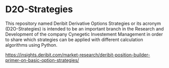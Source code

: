 # D2O-Strategies

This repository named Deribit Derivative Options Strategies or its acronym (D2O-Strategies) is intended to be an important branch in the Research and Development of the company Cynegetic Investement Management in order to share which strategies can be applied with different calculation algorithms using Python.

https://insights.deribit.com/market-research/deribit-position-builder-primer-on-basic-option-strategies/

